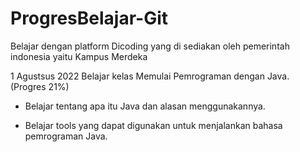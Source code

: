 # ProgresBelajar-Git
Belajar dengan platform Dicoding yang di sediakan oleh pemerintah indonesia yaitu Kampus Merdeka

1 Agustsus 2022
Belajar kelas Memulai Pemrograman dengan Java. (Progres 21%)

* Belajar tentang apa itu Java dan alasan menggunakannya.

* Belajar tools yang dapat digunakan untuk menjalankan bahasa pemrograman Java.
